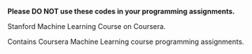 **Please DO NOT use these codes in your programming assignments.**

Stanford Machine Learning Course on Coursera.

Contains Coursera Machine Learning course programming assignments. 
